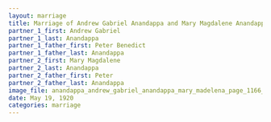 ```yaml
---
layout: marriage
title: Marriage of Andrew Gabriel Anandappa and Mary Magdalene Anandappa
partner_1_first: Andrew Gabriel
partner_1_last: Anandappa
partner_1_father_first: Peter Benedict
partner_1_father_last: Anandappa
partner_2_first: Mary Magdalene
partner_2_last: Anandappa
partner_2_father_first: Peter
partner_2_father_last: Anandappa
image_file: anandappa_andrew_gabriel_anandappa_mary_madelena_page_1166_year_1920
date: May 19, 1920
categories: marriage
---
```


